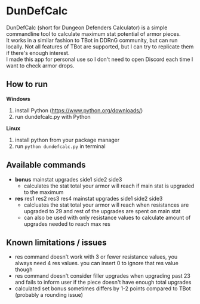 # DunDefCalc

DunDefCalc (short for Dungeon Defenders Calculator) is a simple commandline tool to calculate maximum stat potential of armor pieces.<br>
It works in a similar fashion to TBot in DDRnG community, but can run locally. Not all features of TBot are supported, but I can try to replicate them if there's enough interest.<br>
I made this app for personal use so I don't need to open Discord each time I want to check armor drops.

## How to run
**Windows**
1. install Python (https://www.python.org/downloads/)
2. run dundefcalc.py with Python

**Linux**
1. install python from your package manager
2. run `python dundefcalc.py` in terminal

## Available commands
- **bonus** mainstat upgrades side1 side2 side3
    - calculates the stat total your armor will reach if main stat is upgraded to the maximum
- **res** res1 res2 res3 res4 mainstat upgrades side1 side2 side3
    - calcluates the stat total your armor will reach when resistances are upgraded to 29 and rest of the upgrades are spent on main stat
    - can also be used with only resistance values to calculate amount of upgrades needed to reach max res

## Known limitations / issues
- res command doesn't work with 3 or fewer resistance values, you always need 4 res values. you can insert 0 to ignore that res value though
- res command doesn't consider filler upgrades when upgrading past 23 and fails to inform user if the piece doesn't have enough total upgrades
- calculated set bonus sometimes differs by 1-2 points compared to TBot (probably a rounding issue)

